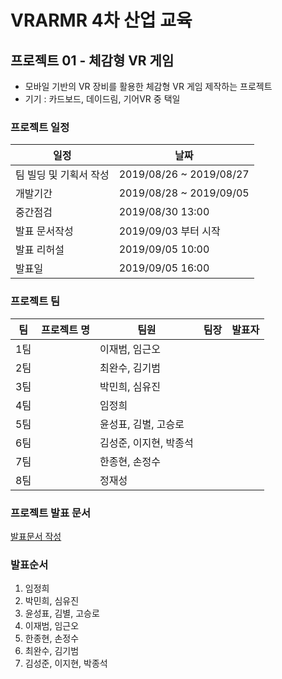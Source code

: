 # VRARMR 4차 산업 교육

## 프로젝트 01 - 체감형 VR 게임

- 모바일 기반의 VR 장비를 활용한 체감형 VR 게임 제작하는 프로젝트
- 기기 : 카드보드, 데이드림, 기어VR 중 택일

### 프로젝트 일정
|일정|날짜|
|-|-|
|팀 빌딩 및 기획서 작성|2019/08/26 ~ 2019/08/27|
|개발기간|2019/08/28 ~ 2019/09/05|
|중간점검|2019/08/30 13:00|
|발표 문서작성|2019/09/03 부터 시작|
|발표 리허설|2019/09/05 10:00|
|발표일|2019/09/05 16:00|

### 프로젝트 팀
|팀|프로젝트 명|팀원|팀장|발표자|
|-|-|-|-|-|
|1팀||이재범, 임근오|||
|2팀||최완수, 김기범|||
|3팀||박민희, 심유진|||
|4팀||임정희|||
|5팀||윤성표, 김별, 고승로|||
|6팀||김성준, 이지현, 박종석|||
|7팀||한종현, 손정수|||
|8팀||정재성|||

### 프로젝트 발표 문서
[발표문서 작성](https://docs.google.com/presentation/d/1sIKbGPr0Sgbvxudt5AyyVXN1GpWQGlIZ98a61T5TACI/edit?usp=sharing)

### 발표순서

1. 임정희
2. 박민희, 심유진
3. 윤성표, 김별, 고승로
4. 이재범, 임근오
5. 한종현, 손정수
6. 최완수, 김기범
7. 김성준, 이지현, 박종석
